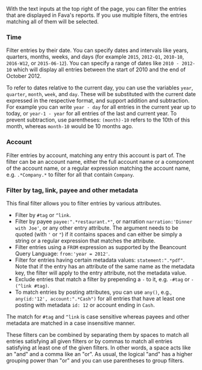 With the text inputs at the top right of the page, you can filter the entries
that are displayed in Fava's reports. If you use multiple filters, the entries
matching all of them will be selected.

### Time

Filter entries by their date. You can specify dates and intervals like years,
quarters, months, weeks, and days (for example `2015`, `2012-Q1`, `2010-10`,
`2016-W12`, or `2015-06-12`). You can specify a range of dates like
`2010 - 2012-10` which will display all entries between the start of 2010 and
the end of October 2012.

To refer to dates relative to the current day, you can use the variables
`year`, `quarter`, `month`, `week`, and `day`. These will be substituted with
the current date expressed in the respective format, and support addition and
subtraction. For example you can write `year - day` for all entries in the
current year up to today, or `year-1 - year` for all entries of the last and
current year. To prevent subtraction, use parentheses: `(month)-10` refers to
the 10th of this month, whereas `month-10` would be 10 months ago.

### Account

Filter entries by account, matching any entry this account is part of. The
filter can be an account name, either the full account name or a component of
the account name, or a regular expression matching the account name, e.g.
`.*Company.*` to filter for all that contain `Company`.

### Filter by tag, link, payee and other metadata

This final filter allows you to filter entries by various attributes.

- Filter by `#tag` or `^link`.
- Filter by payee `payee:".*restaurant.*"`, or narration `narration:'Dinner with Joe'`,
  or any other entry attribute. The argument needs to be quoted (with `'` or
  `"`) if it contains spaces and can either be simply a string or a regular
  expression that matches the attribute.
- Filter entries using a `FROM` expression as supported by the
  Beancount Query Language: `from:'year = 2012'`.
- Filter for entries having certain metadata values: `statement:".*pdf"`. Note
  that if the entry has an attribute of the same name as the metadata key, the
  filter will apply to the entry attribute, not the metadata value.
- Exclude entries that match a filter by prepending a `-` to it, e.g. `-#tag`
  or `-(^link #tag)`.
- To match entries by posting attributes, you can use `any()`, e.g.,
  `any(id:'12', account:".*Cash")` for all entries that have at least one
  posting with metadata `id: 12` or account ending in `Cash`.

The match for `#tag` and `^link` is case sensitive whereas payees and other
metadata are matched in a case insensitive manner.

These filters can be combined by separating them by spaces to match all entries
satisfying all given filters or by commas to match all entries satisfying at
least one of the given filters. In other words, a space acts like an "and" and
a comma like an "or". As usual, the logical "and" has a higher grouping power
than "or" and you can use parentheses to group filters.
